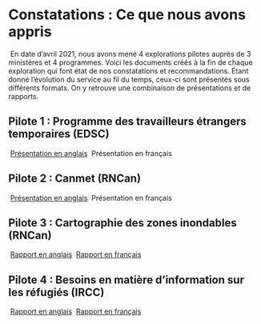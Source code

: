 # Constatations : Ce que nous avons appris 
​
En date d’avril 2021, nous avons mené 4 explorations pilotes auprès de 3 ministères et 4 programmes. Voici les documents créés à la fin de chaque exploration qui font état de nos constatations et recommandations. Étant donné l’évolution du service au fil du temps, ceux-ci sont présentés sous différents formats. On y retrouve une combinaison de présentations et de rapports. 
​
## Pilote 1 : Programme des travailleurs étrangers temporaires (EDSC)
​
[Présentation en anglais](https://github.com/cds-snc/exploration-documentation/blob/main/images/TFWP_Playback.pdf)
​
Présentation en français
​
## Pilote 2 : Canmet (RNCan) 
​
[Présentation en anglais](https://github.com/cds-snc/exploration-documentation/blob/main/images/CANMET_Partner_Playback_Slides.pdf)
​
Présentation en français
​
## Pilote 3 : Cartographie des zones inondables (RNCan) 
​
[Rapport en anglais](https://github.com/cds-snc/exploration-documentation/blob/main/images/CDS_Exploration_Final_Report_NRCan_Flood_Mapping.pdf)
​
[Rapport en français](https://github.com/cds-snc/exploration-documentation/blob/main/images/Cartographie_des_zones_inondable_RNCan_Rapport_final.pdf)
​
## Pilote 4 : Besoins en matière d’information sur les réfugiés (IRCC) 
​
[Rapport en anglais](https://github.com/cds-snc/exploration-documentation/blob/main/images/Final_Report_EN-IRCC_Refugee_Information_Needs.pdf)
​
[Rapport en français](https://github.com/cds-snc/exploration-documentation/blob/main/images/Rapport%20Final_IRCC_Besions%20des%20refugies%20en%20matiere%20de%20renseignements.pdf)
